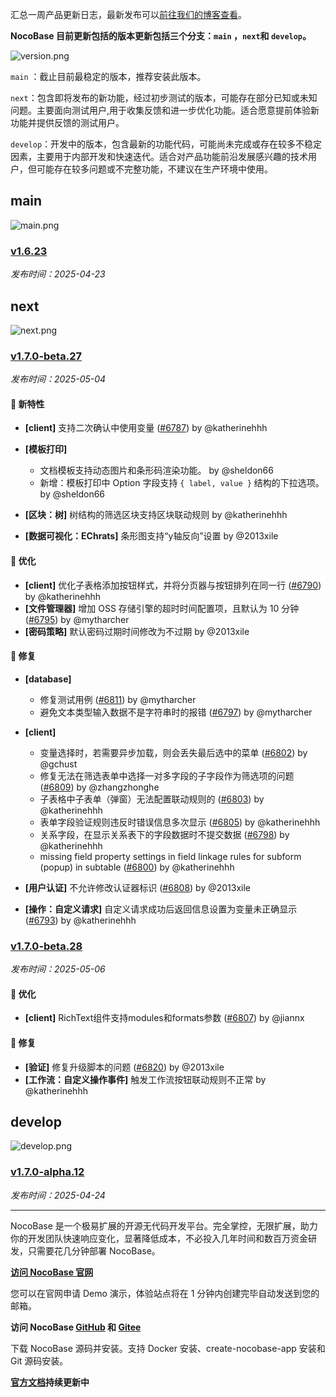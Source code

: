 汇总一周产品更新日志，最新发布可以[前往我们的博客查看](https://www.nocobase.com/cn/blog/timeline)。

**NocoBase 目前更新包括的版本更新包括三个分支：`main` ，`next`和 `develop`。**

![version.png](https://static-docs.nocobase.com/ba5f04e27e99c625cb3822da5df07860.png)

`main` ：截止目前最稳定的版本，推荐安装此版本。

`next`：包含即将发布的新功能，经过初步测试的版本，可能存在部分已知或未知问题。主要面向测试用户,用于收集反馈和进一步优化功能。适合愿意提前体验新功能并提供反馈的测试用户。

`develop`：开发中的版本，包含最新的功能代码，可能尚未完成或存在较多不稳定因素，主要用于内部开发和快速迭代。适合对产品功能前沿发展感兴趣的技术用户，但可能存在较多问题或不完整功能，不建议在生产环境中使用。

## main

![main.png](https://static-docs.nocobase.com/47a3c71734c1d0f908b51f9ebd53c0ac.png)

### [v1.6.23](https://www.nocobase.com/cn/blog/v1.6.23)

*发布时间：2025-04-23*


## next

![next.png](https://static-docs.nocobase.com/8ed17a0f08cc585018f6de6c8b13947d.png)

### [v1.7.0-beta.27](https://www.nocobase.com/cn/blog/v1.7.0-beta.27)

*发布时间：2025-05-04*

#### 🎉 新特性

- **[client]** 支持二次确认中使用变量 ([#6787](https://github.com/nocobase/nocobase/pull/6787)) by @katherinehhh
- **[模板打印]**

  - 文档模板支持动态图片和条形码渲染功能。 by @sheldon66
  - 新增：模板打印中 Option 字段支持 `{ label, value }` 结构的下拉选项。 by @sheldon66
- **[区块：树]** 树结构的筛选区块支持区块联动规则 by @katherinehhh
- **[数据可视化：EChrats]** 条形图支持“y轴反向”设置 by @2013xile

#### 🚀 优化

- **[client]** 优化子表格添加按钮样式，并将分页器与按钮排列在同一行 ([#6790](https://github.com/nocobase/nocobase/pull/6790)) by @katherinehhh
- **[文件管理器]** 增加 OSS 存储引擎的超时时间配置项，且默认为 10 分钟 ([#6795](https://github.com/nocobase/nocobase/pull/6795)) by @mytharcher
- **[密码策略]** 默认密码过期时间修改为不过期 by @2013xile

#### 🐛 修复

- **[database]**

  - 修复测试用例 ([#6811](https://github.com/nocobase/nocobase/pull/6811)) by @mytharcher
  - 避免文本类型输入数据不是字符串时的报错 ([#6797](https://github.com/nocobase/nocobase/pull/6797)) by @mytharcher
- **[client]**

  - 变量选择时，若需要异步加载，则会丢失最后选中的菜单 ([#6802](https://github.com/nocobase/nocobase/pull/6802)) by @gchust
  - 修复无法在筛选表单中选择一对多字段的子字段作为筛选项的问题 ([#6809](https://github.com/nocobase/nocobase/pull/6809)) by @zhangzhonghe
  - 子表格中子表单（弹窗）无法配置联动规则的 ([#6803](https://github.com/nocobase/nocobase/pull/6803)) by @katherinehhh
  - 表单字段验证规则违反时错误信息多次显示 ([#6805](https://github.com/nocobase/nocobase/pull/6805)) by @katherinehhh
  - 关系字段，在显示关系表下的字段数据时不提交数据 ([#6798](https://github.com/nocobase/nocobase/pull/6798)) by @katherinehhh
  - missing field property settings in field linkage rules for subform (popup) in subtable ([#6800](https://github.com/nocobase/nocobase/pull/6800)) by @katherinehhh
- **[用户认证]** 不允许修改认证器标识 ([#6808](https://github.com/nocobase/nocobase/pull/6808)) by @2013xile
- **[操作：自定义请求]** 自定义请求成功后返回信息设置为变量未正确显示 ([#6793](https://github.com/nocobase/nocobase/pull/6793)) by @katherinehhh

### [v1.7.0-beta.28](https://www.nocobase.com/cn/blog/v1.7.0-beta.28)

*发布时间：2025-05-06*

#### 🚀 优化

- **[client]** RichText组件支持modules和formats参数 ([#6807](https://github.com/nocobase/nocobase/pull/6807)) by @jiannx

#### 🐛 修复

- **[验证]** 修复升级脚本的问题 ([#6820](https://github.com/nocobase/nocobase/pull/6820)) by @2013xile
- **[工作流：自定义操作事件]** 触发工作流按钮联动规则不正常 by @katherinehhh

## develop

![develop.png](https://static-docs.nocobase.com/7fcdd9456a17286d8a439eee52bcb8d2.png)

### [v1.7.0-alpha.12](https://www.nocobase.com/cn/blog/v1.7.0-alpha.12)

*发布时间：2025-04-24*


---

NocoBase 是一个极易扩展的开源无代码开发平台。完全掌控，无限扩展，助力你的开发团队快速响应变化，显著降低成本，不必投入几年时间和数百万资金研发，只需要花几分钟部署 NocoBase。

**[访问 NocoBase 官网](https://www.nocobase.com/cn)**

您可以在官网申请 Demo 演示，体验站点将在 1 分钟内创建完毕自动发送到您的邮箱。

**访问 NocoBase [GitHub](https://github.com/nocobase/nocobase) 和 [Gitee](https://gitee.com/nocobase/nocobase)**

下载 NocoBase 源码并安装。支持 Docker 安装、create-nocobase-app 安装和 Git 源码安装。

**[官方文档](https://docs-cn.nocobase.com/)持续更新中**
